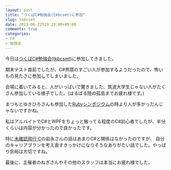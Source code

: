 ```yaml
---
layout: post
title: "つくばC#勉強会(tkbcsmt)に参加"
slug: tkbcsmt
date: 2013-06-22T23:23:00+09:00
comments: true
categories: 
- C#
- 勉強会
---
```



今日は[つくばC#勉強会(tkbcsmt)](http://www.tkbcsstudymeeting.expressweb.jp/)に参加してきました。

期末テスト直前でしたが、C#界隈のすごい人が参加するようだったので、怖いもの見たさに参加してしまいました。

会場に着いてみると、人がいっぱいで驚きました、筑波大学生じゃない人がたくさん参加している様子でした。(はるばる陸の孤島までお疲れ様です。)

まつもとゆきひろさんも参加した[Rubyシンポジウム](http://www.coins.tsukuba.ac.jp/sym/ruby/)の時より人が多かったんじゃないですかね。

私はアルバイトでC#とWPFをちょっと触ってる程度のC#初心者でしたが、半分くらいは内容が分かったので良かったです。

特に[未確認飛行 C](http://ufcpp.net/)の岩永さんの話はあまりC#と関係はなかったのですが、
自分のキャリアプランを考え直すきっかけになりそうなありがたい話でした。やっぱり余裕は大切ですね。

最後に、主催者のねぎさんやその他のスタッフは本当にお疲れ様でした。

